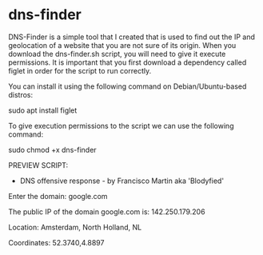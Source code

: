 # dns-finder
DNS-Finder is a simple tool that I created that is used to find out the IP and geolocation of a website that you are not sure of its origin.
When you download the dns-finder.sh script, you will need to give it execute permissions.
It is important that you first download a dependency called figlet in order for the script to run correctly. 

You can install it using the following command on Debian/Ubuntu-based distros:

sudo apt install figlet

To give execution permissions to the script we can use the following command:

sudo chmod +x dns-finder

PREVIEW SCRIPT:

- DNS offensive response - by Francisco Martin aka 'Blodyfied'

Enter the domain: google.com

The public IP of the domain google.com is: 142.250.179.206

Location: Amsterdam, North Holland, NL

Coordinates: 52.3740,4.8897



